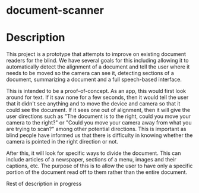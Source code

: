 # document-scanner

# Description

This project is a prototype that attempts to improve on existing document readers for the blind. We have several goals for this including allowing it to automatically detect the alignment of a document and tell the user where it needs to be moved so the camera can see it, detecting sections of a document, summarizing a document and a full speech-based interface.

This is intended to be a proof-of-concept. As an app, this would first look around for text. If it saw none for a few seconds, then it would tell the user that it didn't see anything and to move the device and camera so that it could see the document. If it sees one out of alignment, then it will give the user directions such as "The document is to the right, could you move your camera to the right?" or "Could you move your camera away from what you are trying to scan?" among other potential directions. This is important as blind people have informed us that there is difficulty in knowing whether the camera is pointed in the right direction or not.

After this, it will look for specific ways to divide the document. This can include articles of a newspaper, sections of a menu, images and their captions, etc. The purpose of this is to allow the user to have only a specific portion of the document read off to them rather than the entire document.

Rest of description in progress


